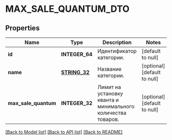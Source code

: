 # MAX_SALE_QUANTUM_DTO

## Properties
Name | Type | Description | Notes
------------ | ------------- | ------------- | -------------
**id** | **INTEGER_64** | Идентификатор категории. | [default to null]
**name** | [**STRING_32**](STRING_32.md) | Название категории. | [optional] [default to null]
**max_sale_quantum** | **INTEGER_32** | Лимит на установку кванта и минимального количества товаров. | [optional] [default to null]

[[Back to Model list]](../README.md#documentation-for-models) [[Back to API list]](../README.md#documentation-for-api-endpoints) [[Back to README]](../README.md)


